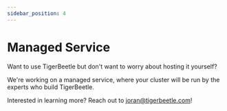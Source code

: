 ```yaml
---
sidebar_position: 4
---
```


# Managed Service

Want to use TigerBeetle but don't want to worry about hosting it yourself?

We're working on a managed service, where your cluster will be run by the experts who build
TigerBeetle.

Interested in learning more? Reach out to <joran@tigerbeetle.com>!

